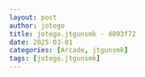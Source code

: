 ```yaml
---
layout: post
author: jotego
title: jotego.jtgunsmk - d893f72
date: 2025-03-01
categories: [Arcade, jtgunsmk]
tags: [jotego.jtgunsmk]
---
```


